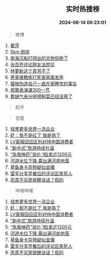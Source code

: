 <div align="center"><h2>实时热搜榜</h2><h4>2024-06-14 06:23:01</h4></div>

> 微博  

1. [姜萍](https://s.weibo.com/weibo?q=%E5%A7%9C%E8%90%8D&t=31&band_rank=1&Refer=top)<br />
2. [5km 倒闭](https://s.weibo.com/weibo?q=5km%20%E5%80%92%E9%97%AD&t=31&band_rank=2&Refer=top)<br />
3. [南海沉船打捞出的文物惊艳了](https://s.weibo.com/weibo?q=%23%E5%8D%97%E6%B5%B7%E6%B2%89%E8%88%B9%E6%89%93%E6%8D%9E%E5%87%BA%E7%9A%84%E6%96%87%E7%89%A9%E6%83%8A%E8%89%B3%E4%BA%86%23&t=31&band_rank=3&Refer=top)<br />
4. [张百乔评论网友法院见](https://s.weibo.com/weibo?q=%23%E5%BC%A0%E7%99%BE%E4%B9%94%E8%AF%84%E8%AE%BA%E7%BD%91%E5%8F%8B%E6%B3%95%E9%99%A2%E8%A7%81%23&t=31&band_rank=4&Refer=top)<br />
5. [林更新这个真骂不了](https://s.weibo.com/weibo?q=%23%E6%9E%97%E6%9B%B4%E6%96%B0%E8%BF%99%E4%B8%AA%E7%9C%9F%E9%AA%82%E4%B8%8D%E4%BA%86%23&t=31&band_rank=5&Refer=top)<br />
6. [男童被教练打死案家属发声](https://s.weibo.com/weibo?q=%23%E7%94%B7%E7%AB%A5%E8%A2%AB%E6%95%99%E7%BB%83%E6%89%93%E6%AD%BB%E6%A1%88%E5%AE%B6%E5%B1%9E%E5%8F%91%E5%A3%B0%23&t=31&band_rank=6&Refer=top)<br />
7. [猫咪伪造自己一直在家睡觉的事实](https://s.weibo.com/weibo?q=%23%E7%8C%AB%E5%92%AA%E4%BC%AA%E9%80%A0%E8%87%AA%E5%B7%B1%E4%B8%80%E7%9B%B4%E5%9C%A8%E5%AE%B6%E7%9D%A1%E8%A7%89%E7%9A%84%E4%BA%8B%E5%AE%9E%23&t=31&band_rank=7&Refer=top)<br />
8. [郝蕾表演课300一节](https://s.weibo.com/weibo?q=%E9%83%9D%E8%95%BE%E8%A1%A8%E6%BC%94%E8%AF%BE300%E4%B8%80%E8%8A%82&t=31&band_rank=8&Refer=top)<br />
9. [靠锅气来分辨预制菜已经没用了](https://s.weibo.com/weibo?q=%23%E9%9D%A0%E9%94%85%E6%B0%94%E6%9D%A5%E5%88%86%E8%BE%A8%E9%A2%84%E5%88%B6%E8%8F%9C%E5%B7%B2%E7%BB%8F%E6%B2%A1%E7%94%A8%E4%BA%86%23&t=31&band_rank=9&Refer=top)<br />

> 知乎  


> 百度  

1. [培育更多世界一流企业](https://www.baidu.com/s?wd=%E5%9F%B9%E8%82%B2%E6%9B%B4%E5%A4%9A%E4%B8%96%E7%95%8C%E4%B8%80%E6%B5%81%E4%BC%81%E4%B8%9A&sa=fyb_news&rsv_dl=fyb_news)<br />
2. [虾：我不是红了 我是熟了](https://www.baidu.com/s?wd=%E8%99%BE%EF%BC%9A%E6%88%91%E4%B8%8D%E6%98%AF%E7%BA%A2%E4%BA%86+%E6%88%91%E6%98%AF%E7%86%9F%E4%BA%86&sa=fyb_news&rsv_dl=fyb_news)<br />
3. [LV客服回应区别对待中国消费者](https://www.baidu.com/s?wd=LV%E5%AE%A2%E6%9C%8D%E5%9B%9E%E5%BA%94%E5%8C%BA%E5%88%AB%E5%AF%B9%E5%BE%85%E4%B8%AD%E5%9B%BD%E6%B6%88%E8%B4%B9%E8%80%85&sa=fyb_news&rsv_dl=fyb_news)<br />
4. [“新中式”旅游持续升温](https://www.baidu.com/s?wd=%E2%80%9C%E6%96%B0%E4%B8%AD%E5%BC%8F%E2%80%9D%E6%97%85%E6%B8%B8%E6%8C%81%E7%BB%AD%E5%8D%87%E6%B8%A9&sa=fyb_news&rsv_dl=fyb_news)<br />
5. [“急救神药”涨价 1粒卖近1200元](https://www.baidu.com/s?wd=%E2%80%9C%E6%80%A5%E6%95%91%E7%A5%9E%E8%8D%AF%E2%80%9D%E6%B6%A8%E4%BB%B7+1%E7%B2%92%E5%8D%96%E8%BF%911200%E5%85%83&sa=fyb_news&rsv_dl=fyb_news)<br />
6. [河道水位下降 露出满河底地笼](https://www.baidu.com/s?wd=%E6%B2%B3%E9%81%93%E6%B0%B4%E4%BD%8D%E4%B8%8B%E9%99%8D+%E9%9C%B2%E5%87%BA%E6%BB%A1%E6%B2%B3%E5%BA%95%E5%9C%B0%E7%AC%BC&sa=fyb_news&rsv_dl=fyb_news)<br />
7. [草鱼身卡异物疑似金镯](https://www.baidu.com/s?wd=%E8%8D%89%E9%B1%BC%E8%BA%AB%E5%8D%A1%E5%BC%82%E7%89%A9%E7%96%91%E4%BC%BC%E9%87%91%E9%95%AF&sa=fyb_news&rsv_dl=fyb_news)<br />
8. [雷军分享早餐后的评论区笑死人](https://www.baidu.com/s?wd=%E9%9B%B7%E5%86%9B%E5%88%86%E4%BA%AB%E6%97%A9%E9%A4%90%E5%90%8E%E7%9A%84%E8%AF%84%E8%AE%BA%E5%8C%BA%E7%AC%91%E6%AD%BB%E4%BA%BA&sa=fyb_news&rsv_dl=fyb_news)<br />
9. [恶意不买房提醒谈话？假的](https://www.baidu.com/s?wd=%E6%81%B6%E6%84%8F%E4%B8%8D%E4%B9%B0%E6%88%BF%E6%8F%90%E9%86%92%E8%B0%88%E8%AF%9D%EF%BC%9F%E5%81%87%E7%9A%84&sa=fyb_news&rsv_dl=fyb_news)<br />

> 哔哩哔哩  

1. [培育更多世界一流企业](https://www.baidu.com/s?wd=%E5%9F%B9%E8%82%B2%E6%9B%B4%E5%A4%9A%E4%B8%96%E7%95%8C%E4%B8%80%E6%B5%81%E4%BC%81%E4%B8%9A&sa=fyb_news&rsv_dl=fyb_news)<br />
2. [虾：我不是红了 我是熟了](https://www.baidu.com/s?wd=%E8%99%BE%EF%BC%9A%E6%88%91%E4%B8%8D%E6%98%AF%E7%BA%A2%E4%BA%86+%E6%88%91%E6%98%AF%E7%86%9F%E4%BA%86&sa=fyb_news&rsv_dl=fyb_news)<br />
3. [LV客服回应区别对待中国消费者](https://www.baidu.com/s?wd=LV%E5%AE%A2%E6%9C%8D%E5%9B%9E%E5%BA%94%E5%8C%BA%E5%88%AB%E5%AF%B9%E5%BE%85%E4%B8%AD%E5%9B%BD%E6%B6%88%E8%B4%B9%E8%80%85&sa=fyb_news&rsv_dl=fyb_news)<br />
4. [“新中式”旅游持续升温](https://www.baidu.com/s?wd=%E2%80%9C%E6%96%B0%E4%B8%AD%E5%BC%8F%E2%80%9D%E6%97%85%E6%B8%B8%E6%8C%81%E7%BB%AD%E5%8D%87%E6%B8%A9&sa=fyb_news&rsv_dl=fyb_news)<br />
5. [“急救神药”涨价 1粒卖近1200元](https://www.baidu.com/s?wd=%E2%80%9C%E6%80%A5%E6%95%91%E7%A5%9E%E8%8D%AF%E2%80%9D%E6%B6%A8%E4%BB%B7+1%E7%B2%92%E5%8D%96%E8%BF%911200%E5%85%83&sa=fyb_news&rsv_dl=fyb_news)<br />
6. [河道水位下降 露出满河底地笼](https://www.baidu.com/s?wd=%E6%B2%B3%E9%81%93%E6%B0%B4%E4%BD%8D%E4%B8%8B%E9%99%8D+%E9%9C%B2%E5%87%BA%E6%BB%A1%E6%B2%B3%E5%BA%95%E5%9C%B0%E7%AC%BC&sa=fyb_news&rsv_dl=fyb_news)<br />
7. [草鱼身卡异物疑似金镯](https://www.baidu.com/s?wd=%E8%8D%89%E9%B1%BC%E8%BA%AB%E5%8D%A1%E5%BC%82%E7%89%A9%E7%96%91%E4%BC%BC%E9%87%91%E9%95%AF&sa=fyb_news&rsv_dl=fyb_news)<br />
8. [雷军分享早餐后的评论区笑死人](https://www.baidu.com/s?wd=%E9%9B%B7%E5%86%9B%E5%88%86%E4%BA%AB%E6%97%A9%E9%A4%90%E5%90%8E%E7%9A%84%E8%AF%84%E8%AE%BA%E5%8C%BA%E7%AC%91%E6%AD%BB%E4%BA%BA&sa=fyb_news&rsv_dl=fyb_news)<br />
9. [恶意不买房提醒谈话？假的](https://www.baidu.com/s?wd=%E6%81%B6%E6%84%8F%E4%B8%8D%E4%B9%B0%E6%88%BF%E6%8F%90%E9%86%92%E8%B0%88%E8%AF%9D%EF%BC%9F%E5%81%87%E7%9A%84&sa=fyb_news&rsv_dl=fyb_news)<br />
